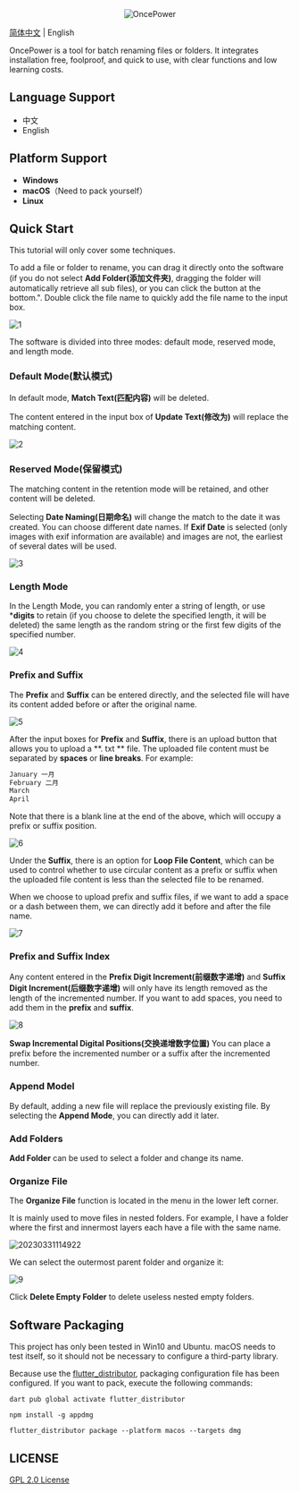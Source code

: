<div align=center><img alt="OncePower" src="https://github.com/ilgnefz/once_power/blob/master/doc/logo.png"></div>

[简体中文](./README.md) | English

OncePower is a tool for batch renaming files or folders. It integrates installation free, foolproof, and quick to use, with clear functions and low learning costs.

## Language Support

- 中文
- English

## Platform Support

- **Windows**
- **macOS**（Need to pack yourself）
- **Linux**

## Quick Start

This tutorial will only cover some techniques.

To add a file or folder to rename, you can drag it directly onto the software (if you do not select **Add Folder(添加文件夹)**, dragging the folder will automatically retrieve all sub files), or you can click the button at the bottom.". Double click the file name to quickly add the file name to the input box.

![1](https://github.com/ilgnefz/once_power/blob/master/doc/1.gif)

The software is divided into three modes: default mode, reserved mode, and length mode.

### Default Mode(默认模式)

In default mode, **Match Text(匹配内容)** will be deleted.

The content entered in the input box of **Update Text(修改为)** will replace the matching content.

![2](https://github.com/ilgnefz/once_power/blob/master/doc/2.gif)

### Reserved Mode(保留模式)

The matching content in the retention mode will be retained, and other content will be deleted.

Selecting  **Date Naming(日期命名)** will change the match to the date it was created. You can choose different date names. If **Exif Date** is selected (only images with exif information are available) and images are not, the earliest of several dates will be used.

![3](https://github.com/ilgnefz/once_power/blob/master/doc/3.gif)

### Length Mode

In the Length Mode, you can randomly enter a string of length, or use ***digits** to retain (if you choose to delete the specified length, it will be deleted) the same length as the random string or the first few digits of the specified number.

![4](https://github.com/ilgnefz/once_power/blob/master/doc/4.gif)

### Prefix and Suffix

The **Prefix** and **Suffix** can be entered directly, and the selected file will have its content added before or after the original name.

![5](https://github.com/ilgnefz/once_power/blob/master/doc/5.gif)

After the input boxes for **Prefix** and **Suffix**, there is an upload button that allows you to upload a **. txt ** file. The uploaded file content must be separated by **spaces** or **line breaks**. For example:

```txt
January 一月
February 二月
March
April

```

Note that there is a blank line at the end of the above, which will occupy a prefix or suffix position.

![6](https://github.com/ilgnefz/once_power/blob/master/doc/6.gif)

Under the **Suffix**, there is an option for **Loop File Content**, which can be used to control whether to use circular content as a prefix or suffix when the uploaded file content is less than the selected file to be renamed.

When we choose to upload prefix and suffix files, if we want to add a space or a dash between them, we can directly add it before and after the file name.

![7](https://github.com/ilgnefz/once_power/blob/master/doc/7.gif)

### Prefix and Suffix Index

Any content entered in the **Prefix Digit Increment(前缀数字递增)** and **Suffix Digit Increment(后缀数字递增)** will only have its length removed as the length of the incremented number. If you want to add spaces, you need to add them in the **prefix** and **suffix**.

![8](https://github.com/ilgnefz/once_power/blob/master/doc/8.gif)

**Swap Incremental Digital Positions(交换递增数字位置)** You can place a prefix before the incremented number or a suffix after the incremented number.

### Append Model

By default, adding a new file will replace the previously existing file. By selecting the **Append Mode**, you can directly add it later.

### Add Folders

**Add Folder** can be used to select a folder and change its name.

### Organize File

The **Organize File** function is located in the menu in the lower left corner.

It is mainly used to move files in nested folders. For example, I have a folder where the first and innermost layers each have a file with the same name.

![20230331114922](https://github.com/ilgnefz/once_power/blob/master/doc/20230331114922.png)

We can select the outermost parent folder and organize it:

![9](https://github.com/ilgnefz/once_power/blob/master/doc/9.gif)

Click **Delete Empty Folder** to delete useless nested empty folders.

## Software Packaging

This project has only been tested in Win10 and Ubuntu. macOS needs to test itself, so it should not be necessary to configure a third-party library.

Because use the [flutter_distributor](https://distributor.leanflutter.org/zh/docs/getting-started), packaging configuration file has been configured. If you want to pack, execute the following commands:

```
dart pub global activate flutter_distributor
```

```
npm install -g appdmg
```

```
flutter_distributor package --platform macos --targets dmg
```

## LICENSE

[GPL 2.0 License](https://github.com/ilgnefz/once_power/blob/master/LICENSE)

